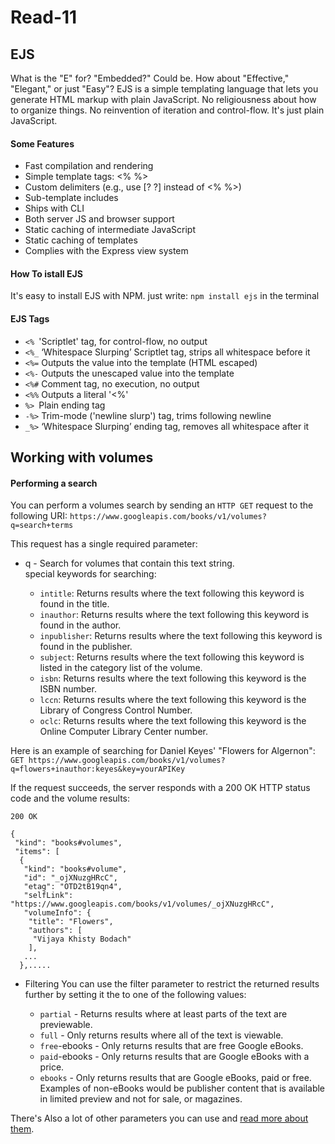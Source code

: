 # Read-11

## EJS
What is the "E" for? "Embedded?" Could be. How about "Effective," "Elegant," or just "Easy"? EJS is a simple templating language that lets you generate HTML markup with plain JavaScript. No religiousness about how to organize things. No reinvention of iteration and control-flow. It's just plain JavaScript.

#### Some Features
* Fast compilation and rendering
* Simple template tags: <% %>
* Custom delimiters (e.g., use [? ?] instead of <% %>)
* Sub-template includes
* Ships with CLI
* Both server JS and browser support
* Static caching of intermediate JavaScript
* Static caching of templates
* Complies with the Express view system

#### How To istall EJS
It's easy to install EJS with NPM. just write:
`npm install ejs` in the terminal

#### EJS Tags

* `<% `'Scriptlet' tag, for control-flow, no output
* `<%_` ‘Whitespace Slurping’ Scriptlet tag, strips all whitespace before it
* `<%=` Outputs the value into the template (HTML escaped)
* `<%-` Outputs the unescaped value into the template
* `<%#` Comment tag, no execution, no output
* `<%%` Outputs a literal '<%'
* `%> `Plain ending tag
* `-%>` Trim-mode ('newline slurp') tag, trims following newline
* `_%>` ‘Whitespace Slurping’ ending tag, removes all whitespace after it

## Working with volumes
#### Performing a search
You can perform a volumes search by sending an `HTTP GET` request to the following URI:
`https://www.googleapis.com/books/v1/volumes?q=search+terms`

This request has a single required parameter:
* q - Search for volumes that contain this text string.  
special keywords for searching:

    * `intitle`: Returns results where the text following this keyword is found in the title.
    * `inauthor`: Returns results where the text following this keyword is found in the author.
    * `inpublisher`: Returns results where the text following this keyword is found in the publisher.
    * `subject`: Returns results where the text following this keyword is listed in the category list of the volume.
    * `isbn`: Returns results where the text following this keyword is the ISBN number.
    * `lccn`: Returns results where the text following this keyword is the Library of Congress Control Number.
    * `oclc`: Returns results where the text following this keyword is the Online Computer Library Center number.

Here is an example of searching for Daniel Keyes' "Flowers for Algernon":
`GET https://www.googleapis.com/books/v1/volumes?q=flowers+inauthor:keyes&key=yourAPIKey`

If the request succeeds, the server responds with a 200 OK HTTP status code and the volume results:
```
200 OK

{
 "kind": "books#volumes",
 "items": [
  {
   "kind": "books#volume",
   "id": "_ojXNuzgHRcC",
   "etag": "OTD2tB19qn4",
   "selfLink": "https://www.googleapis.com/books/v1/volumes/_ojXNuzgHRcC",
   "volumeInfo": {
    "title": "Flowers",
    "authors": [
     "Vijaya Khisty Bodach"
    ],
   ...
  },.....
  ```
* Filtering
You can use the filter parameter to restrict the returned results further by setting it the to one of the following values:

    * `partial` - Returns results where at least parts of the text are previewable.
    * `full` - Only returns results where all of the text is viewable.
    * `free`-ebooks - Only returns results that are free Google eBooks.
    * `paid`-ebooks - Only returns results that are Google eBooks with a price.
    * `ebooks` - Only returns results that are Google eBooks, paid or free. Examples of non-eBooks would be publisher content that is available in limited preview and not for sale, or magazines.

There's Also a lot of other parameters you can use and [read more about them](https://developers.google.com/books/docs/v1/using#WorkingVolumes).